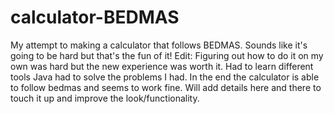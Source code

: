 # calculator-BEDMAS
My attempt to making a calculator that follows BEDMAS. Sounds like it's going to be hard but that's the fun of it!
Edit: Figuring out how to do it on my own was hard but the new experience was worth it. Had to learn different tools Java had to solve the problems I had. In the end the calculator is able to follow bedmas and seems to work fine. Will add details here and there to touch it up and improve the look/functionality.
